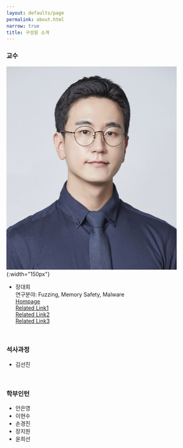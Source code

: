 ```yaml
---
layout: defaults/page
permalink: about.html
narrow: true
title: 구성원 소개
---
```


### 교수
![](./profile.jpg){:width="150px"}<br>
- 장대희<br>
연구분야: Fuzzing, Memory Safety, Malware<br>
<a href='https://daehee87.github.io/'>Hompage<a><br>
<a href='https://gsis.kaist.ac.kr/blog/gsis-%ec%a1%b8%ec%97%85%ec%83%9d-%ec%9d%b8%ed%84%b0%eb%b7%b0-%ed%95%b4%ec%bb%a4-%ec%9e%a5%eb%8c%80%ed%9d%ac-%ea%b5%90%ec%88%98%eb%8b%98%ec%9d%84-%eb%a7%8c%eb%82%98%eb%8b%a4/'>Related Link1</a><br> <a href='https://news.kaist.ac.kr/news/html/news/?mode=V&mng_no=2285&skey=keyword&sval=%EA%B5%AD%EA%B0%80%EC%A0%95%EB%B3%B4%EC%9B%90&list_s_date=&list_e_date=&GotoPage=1'>Related Link2<a><br> <a href='https://zdnet.co.kr/view/?no=20161223171127&re=R_20170327142722'>Related Link3</a><br>

<br>

### 석사과정
- 김선진

<br>

### 학부인턴
- 안은영
- 이현수
- 손경진
- 장지원
- 윤희선

